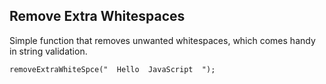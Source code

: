 ## Remove Extra Whitespaces

Simple function that removes unwanted whitespaces, which comes handy in string validation.

```
removeExtraWhiteSpce("  Hello  JavaScript  ");
```
